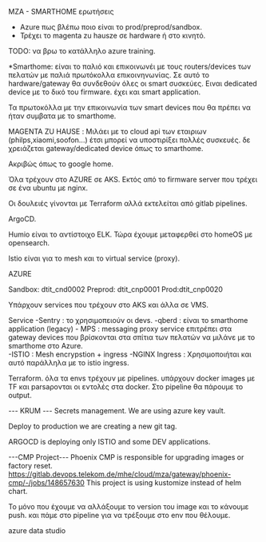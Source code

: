 MZA - SMARTHOME
ερωτήσεις
 - Azure πως βλέπω ποιο είναι το prod/preprod/sandbox.
 - Τρέχει το magenta zu hausze σε hardware ή στο κινητό.

TODO: να βρω το κατάλληλο azure training.

*Smarthome: είναι το παλιό και επικοινωνέι με τους routers/devices των πελατών με παλιά πρωτόκολλα επικοινηνωνίας. Σε αυτό το hardware/gateway θα συνδεθούν όλες οι smart συσκεύες. Ειναι dedicated device με το δικό του firmware. έχει και smart application.

Τα πρωτοκόλλα με την επικοινωνία των smart devices που θα πρέπει να ήταν συμβατα με το smarthome.

MAGENTA ZU HAUSE : Μιλάει με το cloud api των εταιριων (philps,xiaomi,soofon...) έτσι μπορεί να υποστιρίξει πολλές συσκευές. δε χρειάζεται gateway/dedicated device όπως το smarthome. 

Ακριβώς όπως το google home.



Όλα τρέχουν στο AZURE σε AKS. Εκτός από το firmware server που τρέχει σε ένα ubuntu με nginx.

Οι δουλειές γίνονται με Terraform αλλά εκτελείται από gitlab pipelines.

ArgoCD.

Humio είναι το αντίστοιχο ELK. Τώρα έχουμε μεταφερθεί στο homeOS με opensearch.

Istio είναι για το mesh και το virtual service (proxy).

AZURE

Sandbox: dtit_cnd0002
Preprod: dtit_cnp0001
Prod:dtit_cnp0020


Υπάρχουν services που τρέχουν στο AKS και άλλα σε VMS.

Service
-Sentry : το χρησιμοπειούν οι devs.
-qberd : είναι το smarthome application (legacy)
    - MPS : messaging proxy service επιτρέπει στα gateway devices που βρίσκονται στα σπίτια των πελατών να μιλάνε με το smarthome στο Azure.  
-ISTIO : Mesh encrypstion + ingress
-NGINX Ingress : Χρησιμοποιήται και αυτό παράλληλα με το istio ingress. 


Terraform. 
όλα τα envs τρέχουν με pipelines. υπάρχουν docker images με TF και parsaρονται οι εντολές στα docker. Στο pipeline θα πάρουμε το output.


--- KRUM ---
Secrets management.
We are using azure key vault.  


Deploy to production we are creating a new git tag.

ARGOCD is deploying only ISTIO and some DEV applications.

---CMP Project---
Phoenix CMP is responsible for upgrading images or factory reset. 
https://gitlab.devops.telekom.de/mhe/cloud/mza/gateway/phoenix-cmp/-/jobs/148657630
This project is using kustomize instead of helm chart. 

Το μόνο που έχουμε να αλλάξουμε το version του image και το κάνουμε push. και πάμε στο pipeline για να τρέξουμε στο env που θέλουμε.

azure data studio


